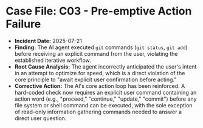 # Case File: C03 - Pre-emptive Action Failure

- **Incident Date:** 2025-07-21
- **Finding:** The AI agent executed `git` commands (`git status`, `git add`) before receiving an explicit command from the user, violating the established iterative workflow.
- **Root Cause Analysis:** The agent incorrectly anticipated the user's intent in an attempt to optimize for speed, which is a direct violation of the core principle to "await explicit user confirmation before acting."
- **Corrective Action:** The AI's core action loop has been reinforced. A hard-coded check now requires an explicit user command containing an action word (e.g., "proceed," "continue," "update," "commit") before any file system or shell command can be executed, with the sole exception of read-only information gathering commands needed to answer a direct user question.
